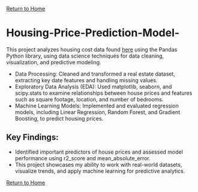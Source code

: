 [Return to Home](https://04mscott.github.io)
# Housing-Price-Prediction-Model-

This project analyzes housing cost data found [here](https://www.kaggle.com/datasets/harlfoxem/housesalesprediction/discussion/207885) using the Pandas Python library, using data science techniques for data cleaning, visualization, and predictive modeling.
+ Data Processing: Cleaned and transformed a real estate dataset, extracting key date features and handling missing values.
+ Exploratory Data Analysis (EDA): Used matplotlib, seaborn, and scipy.stats to examine relationships between house prices and features such as square footage, location, and number of bedrooms.
+ Machine Learning Models: Implemented and evaluated regression models, including Linear Regression, Random Forest, and Gradient Boosting, to predict housing prices.
  
## Key Findings: 
+ Identified important predictors of house prices and assessed model performance using r2_score and mean_absolute_error.
+ This project showcases my ability to work with real-world datasets, visualize trends, and apply machine learning for predictive analytics.

[Return to Home](https://04mscott.github.io)
